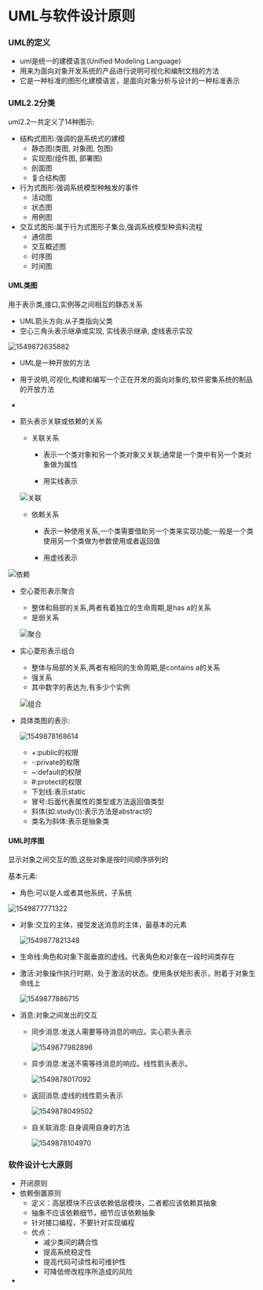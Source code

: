 # UML与软件设计原则



### UML的定义

- uml是统一的建模语言(Unified Modeling Language)
- 用来为面向对象开发系统的产品进行说明可视化和编制文档的方法
- 它是一种标准的图形化建模语言，是面向对象分析与设计的一种标准表示

### UML2.2分类

uml2.2一共定义了14种图示:

* 结构式图形:强调的是系统式的建模
  * 静态图(类图, 对象图, 包图)
  * 实现图(组件图, 部署图)
  * 剖面图
  * 复合结构图
* 行为式图形:强调系统模型种触发的事件
  * 活动图
  * 状态图
  * 用例图
* 交互式图形:属于行为式图形子集合,强调系统模型种资料流程
  * 通信图
  * 交互概述图
  * 时序图
  * 时间图



#### UML类图

用于表示类,接口,实例等之间相互的静态关系

* UML箭头方向:从子类指向父类
* 空心三角头表示继承或实现, 实线表示继承, 虚线表示实现

![1549872635882](assets/1549872635882.png)

* UML是一种开放的方法
* 用于说明,可视化,构建和编写一个正在开发的面向对象的,软件密集系统的制品的开放方法
* 

* 箭头表示关联或依赖的关系

  * 关联关系

    * 表示一个类对象和另一个类对象又关联;通常是一个类中有另一个类对象做为属性

    * 用实线表示

  ![关联](assets/1549872784223.png)

  * 依赖关系

    * 表示一种使用关系,一个类需要借助另一个类来实现功能;一般是一个类使用另一个类做为参数使用或者返回值

    * 用虚线表示

![依赖](assets/1549872819843.png)

* 空心菱形表示聚合

  * 整体和局部的关系,两者有着独立的生命周期,是has a的关系
  * 是弱关系

  ![聚合](assets/1549873169456.png)

* 实心菱形表示组合

  * 整体与局部的关系,两者有相同的生命周期,是contains a的关系
  * 强关系
  * 其中数字的表达为,有多少个实例

  ![组合](assets/1549873228729.png)



* 具体类图的表示:

  ![1549878168614](assets/1549878168614.png)

  * +:public的权限
  * -:private的权限
  * ~:default的权限
  * #:protect的权限
  * 下划线:表示static
  * 冒号:后面代表属性的类型或方法返回值类型
  * 斜体(如:study()):表示方法是abstract的
  * 类名为斜体:表示是抽象类


#### UML时序图

显示对象之间交互的图,这些对象是按时间顺序排列的

基本元素:

* 角色:可以是人或者其他系统，子系统

![1549877771322](assets/1549877771322.png)

* 对象:交互的主体，接受发送消息的主体，最基本的元素

  ![1549877821348](assets/1549877821348.png)

* 生命线:角色和对象下面垂直的虚线。代表角色和对象在一段时间类存在

* 激活:对象操作执行时期，处于激活的状态。使用条状矩形表示，附着于对象生命线上

  ![1549877886715](assets/1549877886715.png)

* 消息:对象之间发出的交互

  * 同步消息:发送人需要等待消息的响应。实心箭头表示

    ![1549877982896](assets/1549877982896.png)

  * 异步消息:发送不需等待消息的响应。线性箭头表示。

    ![1549878017092](assets/1549878017092.png)

  * 返回消息:虚线的线性箭头表示

    ![1549878049502](assets/1549878049502.png)

  * 自关联消息:自身调用自身的方法

    ![1549878104970](assets/1549878104970.png)





### 软件设计七大原则

* 开闭原则
* 依赖倒置原则
  * 定义：高层模块不应该依赖低层模块，二者都应该依赖其抽象
  * 抽象不应该依赖细节，细节应该依赖抽象
  * 针对接口编程，不要针对实现编程
  * 优点：
    * 减少类间的耦合性
    * 提高系统稳定性
    * 提高代码可读性和可维护性
    * 可降低修改程序所造成的风险
* 
